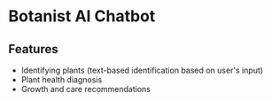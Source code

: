 # Botanist AI Chatbot

## Features
- Identifying plants (text-based identification based on user's input)
- Plant health diagnosis
- Growth and care recommendations

